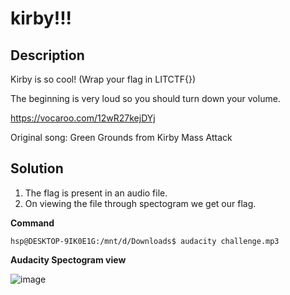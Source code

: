 # kirby!!!

## Description
Kirby is so cool! (Wrap your flag in LITCTF{})

The beginning is very loud so you should turn down your volume.

https://vocaroo.com/12wR27kejDYj

Original song: Green Grounds from Kirby Mass Attack

## Solution

1. The flag is present in an audio file.
2. On viewing the file through spectogram we get our flag.

**Command** 
```console
hsp@DESKTOP-9IK0E1G:/mnt/d/Downloads$ audacity challenge.mp3
```
**Audacity Spectogram view**

![image](https://user-images.githubusercontent.com/85097320/180739657-e2bfaf9a-0066-4832-a4cf-91de6c5eb03b.png)

